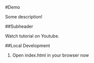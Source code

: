 #Demo

Some description!

##Subheader

Watch tutorial on Youtube.

##Local Development

1. Open index.html in your browser now
